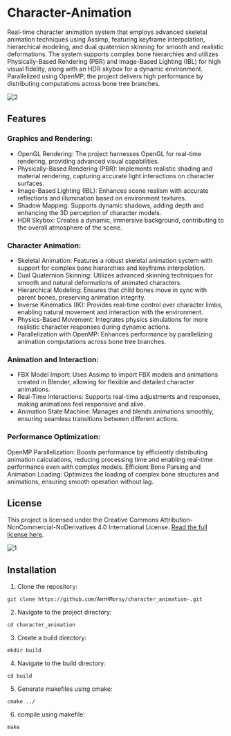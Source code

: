 # Character-Animation

Real-time character animation system that employs advanced skeletal animation techniques using Assimp, featuring keyframe interpolation, hierarchical modeling, and dual quaternion skinning for smooth and realistic deformations. The system supports complex bone hierarchies and utilizes Physically-Based Rendering (PBR) and Image-Based Lighting (IBL) for high visual fidelity, along with an HDR skybox for a dynamic environment. Parallelized using OpenMP, the project delivers high performance by distributing computations across bone tree branches.

![2](https://github.com/user-attachments/assets/8a67fe1b-5bf2-4a0f-88f3-7927407eb2f1)

## Features

### Graphics and Rendering:

- OpenGL Rendering: The project harnesses OpenGL for real-time rendering, providing advanced visual capabilities.
- Physically-Based Rendering (PBR): Implements realistic shading and material rendering, capturing accurate light interactions on character surfaces.
- Image-Based Lighting (IBL): Enhances scene realism with accurate reflections and illumination based on environment textures.
- Shadow Mapping: Supports dynamic shadows, adding depth and enhancing the 3D perception of character models.
- HDR Skybox: Creates a dynamic, immersive background, contributing to the overall atmosphere of the scene.

### Character Animation:

- Skeletal Animation: Features a robust skeletal animation system with support for complex bone hierarchies and keyframe interpolation.
- Dual Quaternion Skinning: Utilizes advanced skinning techniques for smooth and natural deformations of animated characters.
- Hierarchical Modeling: Ensures that child bones move in sync with parent bones, preserving animation integrity.
- Inverse Kinematics (IK): Provides real-time control over character limbs, enabling natural movement and interaction with the environment.
- Physics-Based Movement: Integrates physics simulations for more realistic character responses during dynamic actions.
- Parallelization with OpenMP: Enhances performance by parallelizing animation computations across bone tree branches.

### Animation and Interaction:

- FBX Model Import: Uses Assimp to import FBX models and animations created in Blender, allowing for flexible and detailed character animations.
- Real-Time Interactions: Supports real-time adjustments and responses, making animations feel responsive and alive.
- Animation State Machine: Manages and blends animations smoothly, ensuring seamless transitions between different actions.

### Performance Optimization:

OpenMP Parallelization: Boosts performance by efficiently distributing animation calculations, reducing processing time and enabling real-time performance even with complex models.
Efficient Bone Parsing and Animation Loading: Optimizes the loading of complex bone structures and animations, ensuring smooth operation without lag.

## License

This project is licensed under the Creative Commons Attribution-NonCommercial-NoDerivatives 4.0 International License.
[Read the full license here](https://creativecommons.org/licenses/by-nc-nd/4.0/).

![1](https://github.com/user-attachments/assets/78eec316-d0b1-4743-9b22-b2f55c73fc7f)

## Installation

1. Clone the repository:
```
git clone https://github.com/AmrHMorsy/character_animation-.git
```
2. Navigate to the project directory: 
```
cd character_animation
```
3. Create a build directory: 
```
mkdir build
```
4. Navigate to the build directory: 
```
cd build
```
5. Generate makefiles using cmake: 
```
cmake ../
```
6. compile using makefile: 
```
make
